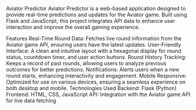 Aviator Predictor
Aviator Predictor is a web-based application designed to provide real-time predictions and updates for the Aviator game. Built using Flask and JavaScript, this project integrates API data to enhance user interaction and improve the overall gaming experience.

Features
Real-Time Round Data: Fetches live round information from the Aviator game API, ensuring users have the latest updates.
User-Friendly Interface: A clean and intuitive layout with a hexagonal display for round status, countdown timer, and user action buttons.
Round History Tracking: Keeps a record of past rounds, allowing users to analyze previous outcomes for better predictions.
Notifications: Alerts users when a new round starts, enhancing interactivity and engagement.
Mobile Responsive: Optimized for use on various devices, ensuring a seamless experience on both desktop and mobile.
Technologies Used
Backend: Flask (Python)
Frontend: HTML, CSS, JavaScript
API: Integration with the Aviator game API for live data fetching
